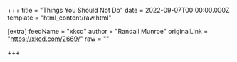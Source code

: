 
+++
title = "Things You Should Not Do"
date = 2022-09-07T00:00:00.000Z
template = "html_content/raw.html"

[extra]
feedName = "xkcd"
author = "Randall Munroe"
originalLink = "https://xkcd.com/2669/"
raw = ""

+++

